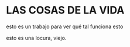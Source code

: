 # LAS COSAS DE LA VIDA  

esto es un trabajo para ver qué tal funciona esto

esto es una locura, viejo. 